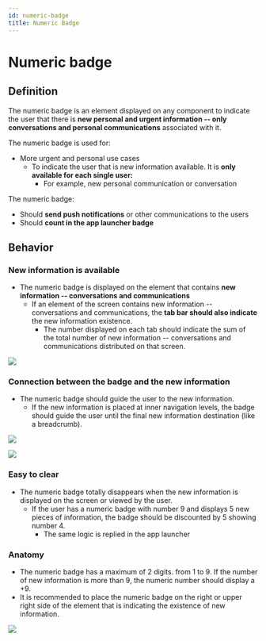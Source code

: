 ```yaml
---
id: numeric-badge
title: Numeric Badge
---
```


# Numeric badge

## Definition

The numeric badge is an element displayed on any component to indicate the user that there is **new personal and urgent information -- only conversations and personal communications** associated with it.

The numeric badge is used for:

* More urgent and personal use cases
  * To indicate the user that is new information available. It is **only available for each single user:**
    * For example, new personal communication or conversation 

The numeric badge:

* Should **send push notifications** or other communications to the users
* Should **count in the app launcher badge**

## Behavior

### New information is available

* The numeric badge is displayed on the element that contains **new information -- conversations and communications**
  * If an element of the screen contains new information -- conversations and communications, the **tab bar should also indicate** the new information existence. 
    * The number displayed on each tab should indicate the sum of the total number of new information -- conversations and communications distributed on that screen.

![](../img/new-information-available_numeric.png)

### Connection between the badge and the new information

* The numeric badge should guide the user to the new information.
  * If the new information is placed at inner navigation levels, the badge should guide the user until the final new information destination \(like a breadcrumb\).

![](../img/connection-between-badge-and-information_1-numeric.png)

![](../img/connection-between-badge-and-information_.png)

### Easy to clear

* The numeric badge totally disappears when the new information is displayed on the screen or viewed by the user.
  * If the user has a numeric badge with number 9 and displays 5 new pieces of information, the badge should be discounted by 5 showing number 4.
    * The same logic is replied in the app launcher

### Anatomy

* The numeric badge has a maximum of 2 digits. from 1 to 9. If the number of new information is more than 9, the numeric number should display a +9.
* It is recommended to place the numeric badge on the right or upper right side of the element that is indicating the existence of new information.

![](../img/connection-between-badge-and-information_launcher.png)

